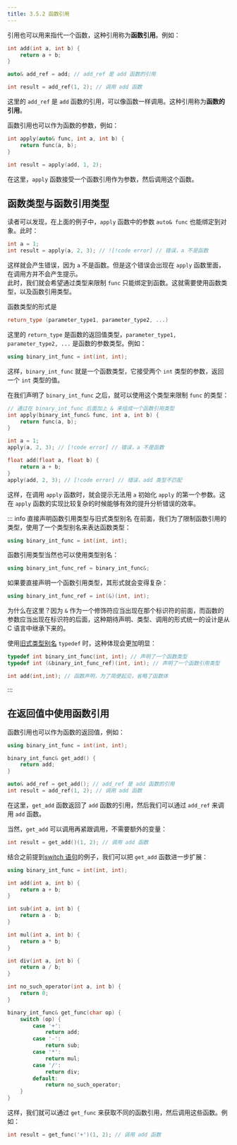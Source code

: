 ```yaml
---
title: 3.5.2 函数引用
---
```


引用也可以用来指代一个函数，这种引用称为**函数引用**。例如：

```cpp
int add(int a, int b) {
    return a + b;
}

auto& add_ref = add; // add_ref 是 add 函数的引用

int result = add_ref(1, 2); // 调用 add 函数
```

这里的 `add_ref` 是 `add` 函数的引用，可以像函数一样调用。这种引用称为**函数的引用**。

函数引用也可以作为函数的参数，例如：
```cpp
int apply(auto& func, int a, int b) {
    return func(a, b);
}

int result = apply(add, 1, 2);
```

在这里，`apply` 函数接受一个函数引用作为参数，然后调用这个函数。

## 函数类型与函数引用类型

读者可以发现，在上面的例子中，`apply` 函数中的参数 `auto& func` 也能绑定到对象。此时：
```cpp
int a = 1;
int result = apply(a, 2, 3); // ![!code error] // 错误，a 不是函数
```
这样就会产生错误，因为 `a` 不是函数。但是这个错误会出现在 `apply` 函数里面，在调用方并不会产生提示。  
此时，我们就会希望通过类型来限制 `func` 只能绑定到函数。这就需要使用函数类型，以及函数引用类型。

函数类型的形式是
```cpp
return_type (parameter_type1, parameter_type2, ...)
```
这里的 `return_type` 是函数的返回值类型，`parameter_type1, parameter_type2, ...` 是函数的参数类型。例如：

```cpp
using binary_int_func = int(int, int);
```
这样，`binary_int_func` 就是一个函数类型，它接受两个 `int` 类型的参数，返回一个 `int` 类型的值。

在我们声明了 `binary_int_func` 之后，就可以使用这个类型来限制 `func` 的类型：
```cpp
// 通过在 binary_int_func 后面加上 & 来组成一个函数引用类型
int apply(binary_int_func& func, int a, int b) {
    return func(a, b);
}

int a = 1;
apply(a, 2, 3); // [!code error] // 错误，a 不是函数

float add(float a, float b) {
    return a + b;
}
apply(add, 2, 3); // [!code error] // 错误，add 类型不匹配
```
这样，在调用 `apply` 函数时，就会提示无法用 `a` 初始化 `apply` 的第一个参数。这在 `apply` 函数的实现比较复杂的时候能够有效的提升分析错误的效率。

::: info 直接声明函数引用类型与旧式类型别名
在前面，我们为了限制函数引用的类型，使用了一个类型别名来表达函数类型：
```cpp
using binary_int_func = int(int, int);
```

函数引用类型当然也可以使用类型别名：
```cpp
using binary_int_func_ref = binary_int_func&;
```

如果要直接声明一个函数引用类型，其形式就会变得复杂：
```cpp
using binary_int_func_ref = int(&)(int, int);
```

为什么在这里？因为 `&` 作为一个修饰符应当出现在那个标识符的前面，而函数的参数应当出现在标识符的后面，这种期待声明、类型、调用的形式统一的设计是从 C 语言中继承下来的。

使用[旧式类型别名](./type-intro.md#旧式类型别名) `typedef` 时，这种体现会更加明显：
```cpp
typedef int binary_int_func(int, int); // 声明了一个函数类型
typedef int (&binary_int_func_ref)(int, int); // 声明了一个函数引用类型

int add(int,int); // 函数声明，为了简便起见，省略了函数体
```
:::

## 在返回值中使用函数引用

函数引用也可以作为函数的返回值，例如：
```cpp
using binary_int_func = int(int, int);

binary_int_func& get_add() {
    return add;
}

auto& add_ref = get_add(); // add_ref 是 add 函数的引用
int result = add_ref(1, 2); // 调用 add 函数
```

在这里，`get_add` 函数返回了 `add` 函数的引用，然后我们可以通过 `add_ref` 来调用 `add` 函数。

当然，`get_add` 可以调用再紧跟调用，不需要额外的变量：
```cpp
int result = get_add()(1, 2); // 调用 add 函数
```

结合之前提到[switch 语句](../../02-program-structure/statements.md#switch-语句)的例子，我们可以把 `get_add` 函数进一步扩展：
```cpp
using binary_int_func = int(int, int);

int add(int a, int b) {
    return a + b;
}

int sub(int a, int b) {
    return a - b;
}

int mul(int a, int b) {
    return a * b;
}

int div(int a, int b) {
    return a / b;
}

int no_such_operator(int a, int b) {
    return 0;
}

binary_int_func& get_func(char op) {
    switch (op) {
        case '+':
            return add;
        case '-':
            return sub;
        case '*':
            return mul;
        case '/':
            return div;
        default:
            return no_such_operator;
    }
}
```

这样，我们就可以通过 `get_func` 来获取不同的函数引用，然后调用这些函数。例如：

```cpp
int result = get_func('+')(1, 2); // 调用 add 函数
```